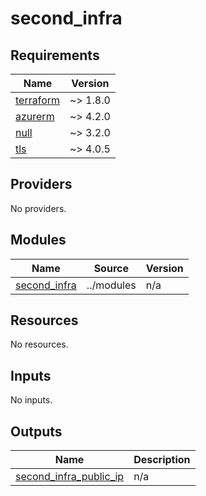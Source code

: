 # second_infra

<!-- BEGINNING OF PRE-COMMIT-OPENTOFU DOCS HOOK -->
## Requirements

| Name | Version |
|------|---------|
| <a name="requirement_terraform"></a> [terraform](#requirement\_terraform) | ~> 1.8.0 |
| <a name="requirement_azurerm"></a> [azurerm](#requirement\_azurerm) | ~> 4.2.0 |
| <a name="requirement_null"></a> [null](#requirement\_null) | ~> 3.2.0 |
| <a name="requirement_tls"></a> [tls](#requirement\_tls) | ~> 4.0.5 |

## Providers

No providers.

## Modules

| Name | Source | Version |
|------|--------|---------|
| <a name="module_second_infra"></a> [second\_infra](#module\_second\_infra) | ../modules | n/a |

## Resources

No resources.

## Inputs

No inputs.

## Outputs

| Name | Description |
|------|-------------|
| <a name="output_second_infra_public_ip"></a> [second\_infra\_public\_ip](#output\_second\_infra\_public\_ip) | n/a |
<!-- END OF PRE-COMMIT-OPENTOFU DOCS HOOK -->
